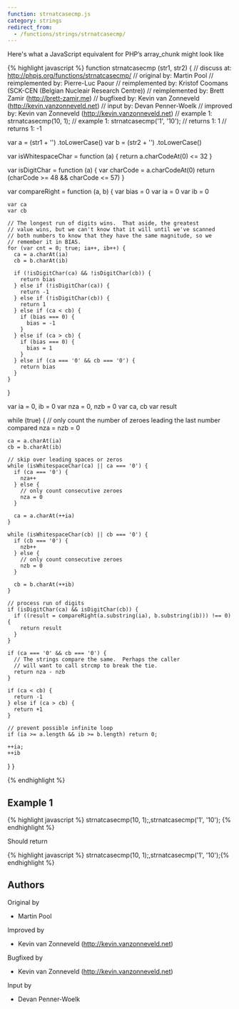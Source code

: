 ```yaml
---
function: strnatcasecmp.js
category: strings
redirect_from:
  - /functions/strings/strnatcasecmp/
---
```


<!-- WARNING! This file is auto generated by `npm run web:inject`, do not edit by hand -->

Here's what a JavaScript equivalent for PHP’s array_chunk might look like

{% highlight javascript %}
function strnatcasecmp (str1, str2) {
  //       discuss at: http://phpjs.org/functions/strnatcasecmp/
  //      original by: Martin Pool
  // reimplemented by: Pierre-Luc Paour
  // reimplemented by: Kristof Coomans (SCK-CEN (Belgian Nucleair Research Centre))
  // reimplemented by: Brett Zamir (http://brett-zamir.me)
  //      bugfixed by: Kevin van Zonneveld (http://kevin.vanzonneveld.net)
  //         input by: Devan Penner-Woelk
  //      improved by: Kevin van Zonneveld (http://kevin.vanzonneveld.net)
  //        example 1: strnatcasecmp(10, 1);
  //        example 1: strnatcasecmp('1', '10');
  //        returns 1: 1
  //        returns 1: -1

  var a = (str1 + '')
    .toLowerCase()
  var b = (str2 + '')
    .toLowerCase()

  var isWhitespaceChar = function (a) {
    return a.charCodeAt(0) <= 32
  }

  var isDigitChar = function (a) {
    var charCode = a.charCodeAt(0)
    return (charCode >= 48 && charCode <= 57)
  }

  var compareRight = function (a, b) {
    var bias = 0
    var ia = 0
    var ib = 0

    var ca
    var cb

    // The longest run of digits wins.  That aside, the greatest
    // value wins, but we can't know that it will until we've scanned
    // both numbers to know that they have the same magnitude, so we
    // remember it in BIAS.
    for (var cnt = 0; true; ia++, ib++) {
      ca = a.charAt(ia)
      cb = b.charAt(ib)

      if (!isDigitChar(ca) && !isDigitChar(cb)) {
        return bias
      } else if (!isDigitChar(ca)) {
        return -1
      } else if (!isDigitChar(cb)) {
        return 1
      } else if (ca < cb) {
        if (bias === 0) {
          bias = -1
        }
      } else if (ca > cb) {
        if (bias === 0) {
          bias = 1
        }
      } else if (ca === '0' && cb === '0') {
        return bias
      }
    }
  }

  var ia = 0,
    ib = 0
  var nza = 0,
    nzb = 0
  var ca, cb
  var result

  while (true) {
    // only count the number of zeroes leading the last number compared
    nza = nzb = 0

    ca = a.charAt(ia)
    cb = b.charAt(ib)

    // skip over leading spaces or zeros
    while (isWhitespaceChar(ca) || ca === '0') {
      if (ca === '0') {
        nza++
      } else {
        // only count consecutive zeroes
        nza = 0
      }

      ca = a.charAt(++ia)
    }

    while (isWhitespaceChar(cb) || cb === '0') {
      if (cb === '0') {
        nzb++
      } else {
        // only count consecutive zeroes
        nzb = 0
      }

      cb = b.charAt(++ib)
    }

    // process run of digits
    if (isDigitChar(ca) && isDigitChar(cb)) {
      if ((result = compareRight(a.substring(ia), b.substring(ib))) !== 0) {
        return result
      }
    }

    if (ca === '0' && cb === '0') {
      // The strings compare the same.  Perhaps the caller
      // will want to call strcmp to break the tie.
      return nza - nzb
    }

    if (ca < cb) {
      return -1
    } else if (ca > cb) {
      return +1
    }

    // prevent possible infinite loop
    if (ia >= a.length && ib >= b.length) return 0;

    ++ia;
    ++ib
  }
}

{% endhighlight %}

## Example 1

{% highlight javascript %}
strnatcasecmp(10, 1);,strnatcasecmp('1', '10');
{% endhighlight %}

Should return

{% highlight javascript %}
strnatcasecmp(10, 1);,strnatcasecmp('1', '10');{% endhighlight %}


## Authors


Original by

- Martin Pool


Improved by

- Kevin van Zonneveld (http://kevin.vanzonneveld.net)


Bugfixed by

- Kevin van Zonneveld (http://kevin.vanzonneveld.net)


Input by

- Devan Penner-Woelk

